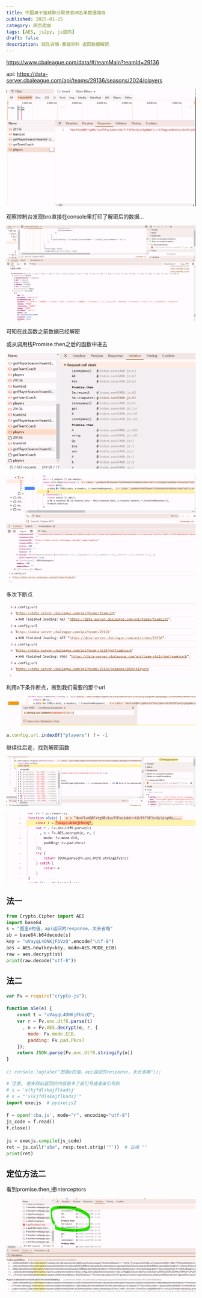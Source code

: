 ```yaml
---
title: 中国男子篮球职业联赛官网名单数据爬取
published: 2025-01-25
category: 网页爬虫
tags: [AES, js2py, js逆向]
draft: false
description: 球队详情-基础资料 返回数据解密
---
```


https://www.cbaleague.com/data/#/teamMain?teamId=29136

api: https://data-server.cbaleague.com/api/teams/29136/seasons/2024/players

![image-20250125192353467](cba.assets/image-20250125192353467.png)

观察控制台发现bro直接在console里打印了解密后的数据...

![image-20250125193023805](cba.assets/image-20250125193023805.png)

可知在此函数之前数据已经解密

或从调用栈Promise.then之后的函数中进去

![image-20250125195551487](cba.assets/image-20250125195551487.png)

![image-20250125195708032](cba.assets/image-20250125195708032.png)

多次下断点

![image-20250125200747921](cba.assets/image-20250125200747921.png)

利用a下条件断点，断到我们需要的那个url

![image-20250125200948695](cba.assets/image-20250125200948695.png)

```javascript
a.config.url.indexOf("players") ！= -1
```

继续往后走，找到解密函数

![image-20250125201103560](cba.assets/image-20250125201103560.png)

![image-20250125201347616](cba.assets/image-20250125201347616.png)


## 法一

```python
from Crypto.Cipher import AES
import base64
s = "图里e的值，api返回的response，太长省略"
sb = base64.b64decode(s)
key = "uVayqL4ONKjFbVzQ".encode("utf-8")
aes = AES.new(key=key, mode=AES.MODE_ECB)
raw = aes.decrypt(sb)
print(raw.decode("utf-8"))
```

## 法二

```javascript
var Fv = require("crypto-js");

function a5e(e) {
    const t = "uVayqL4ONKjFbVzQ";
    var r = Fv.enc.Utf8.parse(t)
      , n = Fv.AES.decrypt(e, r, {
        mode: Fv.mode.ECB,
        padding: Fv.pad.Pkcs7
    });
    return JSON.parse(Fv.enc.Utf8.stringify(n))
}

// console.log(a5e("图里e的值，api返回的response，太长省略"));
```

```python
# 注意, 很多网站返回的内容是多了双引号或者单引号的
# s = 'xlkjfdlskajflkadsj'
# s = "'xlkjfdlskajflkadsj'"
import execjs  # pyexecjs2

f = open('cba.js', mode="r", encoding="utf-8")
js_code = f.read()
f.close()

js = execjs.compile(js_code)
ret = js.call("a5e", resp.text.strip('"'))  # 去掉 ""
print(ret)
```

## 定位方法二

看到promise.then,搜interceptors

![image-20250125210005458](cba.assets/image-20250125210005458.png)
